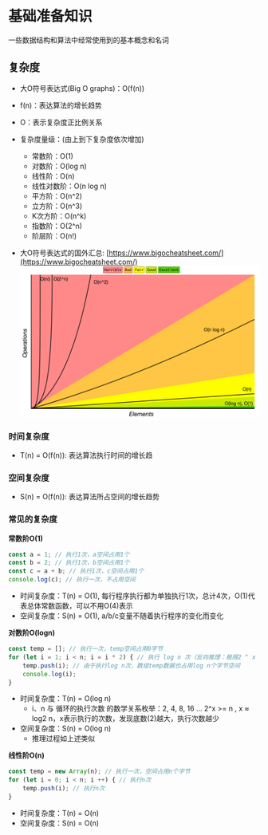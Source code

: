 # 基础准备知识
一些数据结构和算法中经常使用到的基本概念和名词


## 复杂度

- 大O符号表达式(Big O graphs)：O(f(n)) 
- f(n)：表达算法的增长趋势
- O：表示复杂度正比例关系
- 复杂度量级：(由上到下复杂度依次增加)
    - 常数阶：O(1)
    - 对数阶：O(log n)
    - 线性阶：O(n)
    - 线性对数阶：O(n log n)
    - 平方阶：O(n^2)
    - 立方阶：O(n^3)
    - K次方阶：O(n^k)
    - 指数阶：O(2^n)
    - 阶层阶：O(n!)

- 大O符号表达式的国外汇总: [https://www.bigocheatsheet.com/](https://www.bigocheatsheet.com/)
![Big O graphs](../assets/big-o-graph.png)

### 时间复杂度

- T(n) = O(f(n)): 表达算法执行时间的增长趋

### 空间复杂度

- S(n) = O(f(n)): 表达算法所占空间的增长趋势

### 常见的复杂度

**常数阶O(1)**

```javascript
const a = 1; // 执行1次，a空间占用1个
const b = 2; // 执行1次，b空间占用1个
const c = a + b; // 执行1次，c空间占用1个
console.log(c); // 执行一次，不占用空间
```

- 时间复杂度：T(n) = O(1), 每行程序执行都为单独执行1次，总计4次，O(1)代表总体常数函数，可以不用O(4)表示
- 空间复杂度：S(n) = O(1), a/b/c变量不随着执行程序的变化而变化

**对数阶O(logn)**

```javascript
const temp = []; // 执行一次，temp空间占用0字节
for (let i = 1; i < n; i = i * 2) { // 执行 log n 次（反向推理：极限2 ^ x = n，则x = log n，底数为2可忽略）
    temp.push(i); // 由于执行log n次，数组temp数据也占用log n个字节空间
    console.log(i);
}
```

- 时间复杂度：T(n) = O(log n)
    - i、n 与 循环的执行次数 的数学关系枚举：2, 4, 8, 16 ... 2^x >= n , x ≈ log2 n，x表示执行的次数，发现底数(2)越大，执行次数越少
- 空间复杂度：S(n) = O(log n)
    - 推理过程如上述类似


**线性阶O(n)**

```javascript
const temp = new Array(n); // 执行一次，空间占用n个字节
for (let i = 0; i < n; i ++) { // 执行n次
    temp.push(i); // 执行n次
}
```

- 时间复杂度：T(n) = O(n)
- 空间复杂度：S(n) = O(n)